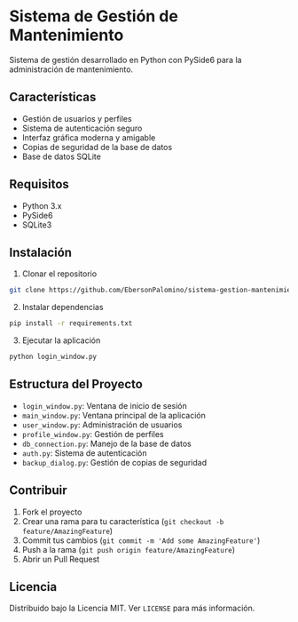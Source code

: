 # Sistema de Gestión de Mantenimiento

Sistema de gestión desarrollado en Python con PySide6 para la administración de mantenimiento.

## Características

- Gestión de usuarios y perfiles
- Sistema de autenticación seguro
- Interfaz gráfica moderna y amigable
- Copias de seguridad de la base de datos
- Base de datos SQLite

## Requisitos

- Python 3.x
- PySide6
- SQLite3

## Instalación

1. Clonar el repositorio
```bash
git clone https://github.com/EbersonPalomino/sistema-gestion-mantenimiento.git
```

2. Instalar dependencias
```bash
pip install -r requirements.txt
```

3. Ejecutar la aplicación
```bash
python login_window.py
```

## Estructura del Proyecto

- `login_window.py`: Ventana de inicio de sesión
- `main_window.py`: Ventana principal de la aplicación
- `user_window.py`: Administración de usuarios
- `profile_window.py`: Gestión de perfiles
- `db_connection.py`: Manejo de la base de datos
- `auth.py`: Sistema de autenticación
- `backup_dialog.py`: Gestión de copias de seguridad

## Contribuir

1. Fork el proyecto
2. Crear una rama para tu característica (`git checkout -b feature/AmazingFeature`)
3. Commit tus cambios (`git commit -m 'Add some AmazingFeature'`)
4. Push a la rama (`git push origin feature/AmazingFeature`)
5. Abrir un Pull Request

## Licencia

Distribuido bajo la Licencia MIT. Ver `LICENSE` para más información.

